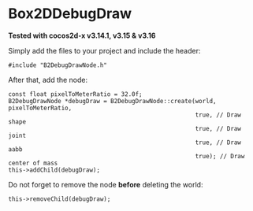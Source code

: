 # Box2DDebugDraw

**Tested with cocos2d-x v3.14.1, v3.15 & v3.16**

Simply add the files to your project and include the header:

```
#include "B2DebugDrawNode.h"
```

After that, add the node:

```
const float pixelToMeterRatio = 32.0f;
B2DebugDrawNode *debugDraw = B2DebugDrawNode::create(world, pixelToMeterRatio, 
                                                     true, // Draw shape
                                                     true, // Draw joint
                                                     true, // Draw aabb
                                                     true); // Draw center of mass
this->addChild(debugDraw);
```

Do not forget to remove the node **before** deleting the world:

```
this->removeChild(debugDraw);
```
